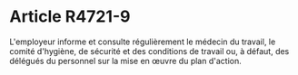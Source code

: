 # Article R4721-9

  
L'employeur informe et consulte régulièrement le médecin du travail, le comité d'hygiène, de sécurité et des conditions de travail ou, à défaut, des délégués du personnel sur la mise en œuvre du plan d'action.